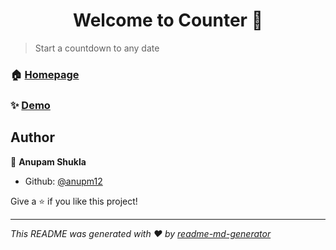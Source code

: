 <h1 align="center">Welcome to Counter 👋</h1>
<p>
</p>

> Start a countdown to any date

### 🏠 [Homepage](cool-counter.netlify.app)

### ✨ [Demo](cool-counter.netlify.app)

## Author

👤 **Anupam Shukla**

- Github: [@anupm12](https://github.com/anupm12)

Give a ⭐️ if you like this project!

---

_This README was generated with ❤️ by [readme-md-generator](https://github.com/kefranabg/readme-md-generator)_
